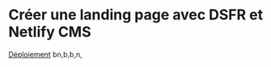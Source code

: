 # Créer une landing page avec DSFR et Netlify CMS

[Déploiement](docs/deploiement/deploiement.md)
bn,b,b,n,
